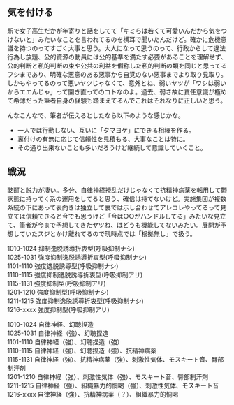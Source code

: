 ﻿## 気を付ける

駅で女子高生だかが年寄りと話をしてて「キミらは若くて可愛いんだから気をつけないと」みたいなことを言われてるのを横耳で聞いたんだけど。確かに危機意識を持つのってすごく大事と思う。大人になって思うのって、行政からして違法行為し放題、公的資源の動員には公的基準を満たす必要があることを理解せず、公的判断と私的判断の束や公共の利益を僭称した私的判断の類を同じと思ってるフシまであり、明確な悪意のある悪事から自覚のない悪事までより取り見取り。しかもやってるのって悪いヤツじゃなくて、意外とね、弱いヤツが「ワシは弱いからエエんじゃ」って開き直ってのコトなのよ。過去、弱さ故に責任意識が極めて希薄だった筆者自身の経験も踏まえてるんでこれはそれなりに正しいと思う。

んなこんなで、筆者が伝えるとしたなら以下のような感じかな。

- 一人では行動しない、互いに「タマヨケ」にできる相棒を作る。
- 裏付けの有無に応じて信頼性を見積もる、大事なことは特に。
- その通り出来ないことも多いだろうけど継続して意識していくこと。


## 戦況

酩酊と脱力が凄い。多分、自律神経攪乱だけじゃなくて抗精神病薬を転用して鬱状態に持ってく系の運用をしてると思う、確信は持てないけど。実施集団が複数系統の下にあって表向きは独立して裏では示し合わせてアレコレやってるって見立ては信頼できると今でも思うけど「今は○○がハンドルしてる」みたいな見立て、筆者が今まで予想してきたヤツね、はどうも機能してないみたい。展開が予想していたスジとかけ離れてるので現時点では「根拠無し」で扱う。

1010-1024 抑制逸脱誘導折衷型(呼吸抑制ナシ)<br>
1025-1031 強度抑制逸脱誘導折衷型(呼吸抑制ナシ)<br>
1101-1110 強度逸脱誘導型(呼吸抑制ナシ)<br>
1110-1115 強度抑制逸脱誘導折衷型(呼吸抑制アリ)<br>
1115-1131 強度抑制型(呼吸抑制アリ)<br>
1201-1210 強度抑制型(呼吸抑制ナシ)<br>
1211-1215 強度抑制逸脱誘導折衷型(呼吸抑制ナシ)<br>
1216-xxxx 強度抑制型(呼吸抑制アリ)<br>

1010-1024 自律神経、幻聴捏造<br>
1025-1031 自律神経（強）、幻聴捏造<br>
1101-1110 自律神経（強）、幻聴捏造（強）<br>
1110-1115 自律神経（強）、幻聴捏造（強）、抗精神病薬<br>
1115-1131 自律神経（強）、抗精神病薬（強）、刺激性気体、モスキート音、臀部制汗剤<br>
1201-1210 自律神経（強）、刺激性気体（強）、モスキート音、臀部制汗剤<br>
1211-1215 自律神経（強）、組織暴力的恫喝（強）、刺激性気体、モスキート音<br>
1216-xxxx 自律神経（強）、抗精神病薬（？）、組織暴力的恫喝<br>
